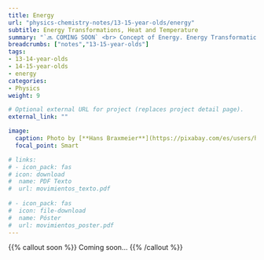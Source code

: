 ```yaml
---
title: Energy
url: "physics-chemistry-notes/13-15-year-olds/energy"
subtitle: Energy Transformations, Heat and Temperature
summary: "`🔜 COMING SOON` <br> Concept of Energy. Energy Transformations. Heat and Temperature."
breadcrumbs: ["notes","13-15-year-olds"]
tags:
- 13-14-year-olds
- 14-15-year-olds
- energy
categories:
- Physics
weight: 9

# Optional external URL for project (replaces project detail page).
external_link: ""

image:
  caption: Photo by [**Hans Braxmeier**](https://pixabay.com/es/users/hans-2/) on [Pixabay](https://pixabay.com/)
  focal_point: Smart

# links:
# - icon_pack: fas
# icon: download
#  name: PDF Texto
#  url: movimientos_texto.pdf
  
# - icon_pack: fas
#  icon: file-download
#  name: Póster
#  url: movimientos_poster.pdf  
---
```


{{% callout soon %}}
Coming soon...
{{% /callout %}}
